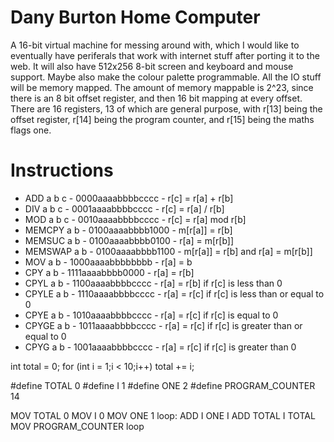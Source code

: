 # Dany Burton Home Computer
A 16-bit virtual machine for messing around with, which I would like to eventually have periferals
that work with internet stuff after porting it to the web. It will also have 512x256 8-bit screen
and keyboard and mouse support. Maybe also make the colour palette programmable. All the IO stuff
will be memory mapped. The amount of memory mappable is 2^23, since there is an 8 bit offset
register, and then 16 bit mapping at every offset. There are 16 registers, 13 of which are general
purpose, with r[13] being the offset register, r[14] being the program counter, and r[15] being the
maths flags one.

# Instructions
 - ADD a b c   - 0000aaaabbbbcccc - r[c] = r[a] + r[b]
 - DIV a b c   - 0001aaaabbbbcccc - r[c] = r[a] / r[b]
 - MOD a b c   - 0010aaaabbbbcccc - r[c] = r[a] mod r[b]
 - MEMCPY a b  - 0100aaaabbbb1000 - m[r[a]] = r[b]
 - MEMSUC a b  - 0100aaaabbbb0100 - r[a] = m[r[b]]
 - MEMSWAP a b - 0100aaaabbbb1100 - m[r[a]] = r[b] and r[a] = m[r[b]]
 - MOV a b     - 1000aaaabbbbbbbb - r[a] = b
 - CPY a b     - 1111aaaabbbb0000 - r[a] = r[b]
 - CPYL a b    - 1100aaaabbbbcccc - r[a] = r[b] if r[c] is less than 0
 - CPYLE a b   - 1110aaaabbbbcccc - r[a] = r[c] if r[c] is less than or equal to 0
 - CPYE a b    - 1010aaaabbbbcccc - r[a] = r[c] if r[c] is equal to 0
 - CPYGE a b   - 1011aaaabbbbcccc - r[a] = r[c] if r[c] is greater than or equal to 0
 - CPYG a b    - 1001aaaabbbbcccc - r[a] = r[c] if r[c] is greater than 0




int total = 0;
for (int i = 1;i < 10;i++) total += i;


#define TOTAL 0
#define I 1
#define ONE 2
#define PROGRAM_COUNTER 14

MOV TOTAL 0
MOV I 0
MOV ONE 1
loop:
  ADD I ONE I
  ADD TOTAL I TOTAL
  MOV PROGRAM_COUNTER loop
